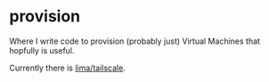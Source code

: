 # provision
Where I write code to provision (probably just) Virtual Machines that hopfully is useful.

Currently there is [lima/tailscale](./lima/tailscale).
